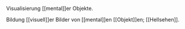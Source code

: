 Visualisierung [[mental]]er Objekte.

Bildung [[visuell]]er Bilder von [[mental]]en [[Objekt]]en; [[Hellsehen]].